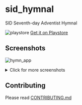 # sid_hymnal

SID Seventh-day Adventist Hymnal

![playstore](https://user-images.githubusercontent.com/47924887/75632766-39f3e380-5c08-11ea-9a33-bcb923dc6796.png) [Get it on Playstore](https://play.google.com/store/apps/details?id=com.sidadventist.sid_hymnal)

## Screenshots

![hymn_app](https://user-images.githubusercontent.com/47924887/75007990-6d53a700-547f-11ea-8462-c587aeb475f7.jpg)
<details>
  <summary>
    Click for more screenshots
  </summary>

![App Search](https://raw.githubusercontent.com/sidadventist/sid_hymnal/master/screenshots/hymn_app_search.jpg)
  
![Dark Mode](https://raw.githubusercontent.com/sidadventist/sid_hymnal/master/screenshots/hymn_app_dark.jpg)

![App Settings](https://raw.githubusercontent.com/sidadventist/sid_hymnal/master/screenshots/hymn_app_settings.jpg)

</details>


## Contributing

Please read [CONTRIBUTING.md](https://github.com/sidadventist/sid_hymnal/blob/master/CONTRIBUTING.md)



